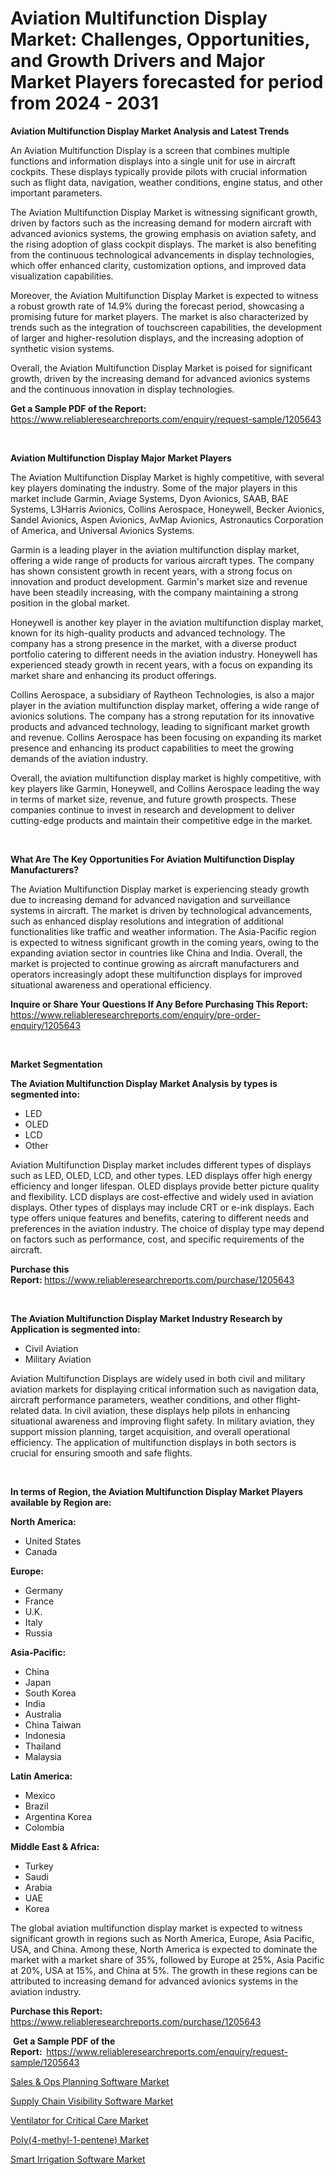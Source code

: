 <p><h1>Aviation Multifunction Display Market: Challenges, Opportunities, and Growth Drivers and Major Market Players forecasted for period from 2024 - 2031</h1></p><p><strong>Aviation Multifunction Display Market Analysis and Latest Trends</strong></p>
<p><p>An Aviation Multifunction Display is a screen that combines multiple functions and information displays into a single unit for use in aircraft cockpits. These displays typically provide pilots with crucial information such as flight data, navigation, weather conditions, engine status, and other important parameters.</p><p>The Aviation Multifunction Display Market is witnessing significant growth, driven by factors such as the increasing demand for modern aircraft with advanced avionics systems, the growing emphasis on aviation safety, and the rising adoption of glass cockpit displays. The market is also benefiting from the continuous technological advancements in display technologies, which offer enhanced clarity, customization options, and improved data visualization capabilities.</p><p>Moreover, the Aviation Multifunction Display Market is expected to witness a robust growth rate of 14.9% during the forecast period, showcasing a promising future for market players. The market is also characterized by trends such as the integration of touchscreen capabilities, the development of larger and higher-resolution displays, and the increasing adoption of synthetic vision systems.</p><p>Overall, the Aviation Multifunction Display Market is poised for significant growth, driven by the increasing demand for advanced avionics systems and the continuous innovation in display technologies.</p></p>
<p><strong>Get a Sample PDF of the Report:&nbsp;</strong> <a href="https://www.reliableresearchreports.com/enquiry/request-sample/1205643">https://www.reliableresearchreports.com/enquiry/request-sample/1205643</a></p>
<p>&nbsp;</p>
<p><strong>Aviation Multifunction Display Major Market Players</strong></p>
<p><p>The Aviation Multifunction Display Market is highly competitive, with several key players dominating the industry. Some of the major players in this market include Garmin, Aviage Systems, Dyon Avionics, SAAB, BAE Systems, L3Harris Avionics, Collins Aerospace, Honeywell, Becker Avionics, Sandel Avionics, Aspen Avionics, AvMap Avionics, Astronautics Corporation of America, and Universal Avionics Systems.</p><p>Garmin is a leading player in the aviation multifunction display market, offering a wide range of products for various aircraft types. The company has shown consistent growth in recent years, with a strong focus on innovation and product development. Garmin's market size and revenue have been steadily increasing, with the company maintaining a strong position in the global market.</p><p>Honeywell is another key player in the aviation multifunction display market, known for its high-quality products and advanced technology. The company has a strong presence in the market, with a diverse product portfolio catering to different needs in the aviation industry. Honeywell has experienced steady growth in recent years, with a focus on expanding its market share and enhancing its product offerings.</p><p>Collins Aerospace, a subsidiary of Raytheon Technologies, is also a major player in the aviation multifunction display market, offering a wide range of avionics solutions. The company has a strong reputation for its innovative products and advanced technology, leading to significant market growth and revenue. Collins Aerospace has been focusing on expanding its market presence and enhancing its product capabilities to meet the growing demands of the aviation industry.</p><p>Overall, the aviation multifunction display market is highly competitive, with key players like Garmin, Honeywell, and Collins Aerospace leading the way in terms of market size, revenue, and future growth prospects. These companies continue to invest in research and development to deliver cutting-edge products and maintain their competitive edge in the market.</p></p>
<p>&nbsp;</p>
<p><strong>What Are The Key Opportunities For Aviation Multifunction Display Manufacturers?</strong></p>
<p><p>The Aviation Multifunction Display market is experiencing steady growth due to increasing demand for advanced navigation and surveillance systems in aircraft. The market is driven by technological advancements, such as enhanced display resolutions and integration of additional functionalities like traffic and weather information. The Asia-Pacific region is expected to witness significant growth in the coming years, owing to the expanding aviation sector in countries like China and India. Overall, the market is projected to continue growing as aircraft manufacturers and operators increasingly adopt these multifunction displays for improved situational awareness and operational efficiency.</p></p>
<p><strong>Inquire or Share Your Questions If Any Before Purchasing This Report:</strong> <a href="https://www.reliableresearchreports.com/enquiry/pre-order-enquiry/1205643">https://www.reliableresearchreports.com/enquiry/pre-order-enquiry/1205643</a></p>
<p>&nbsp;</p>
<p><strong>Market Segmentation</strong></p>
<p><strong>The Aviation Multifunction Display Market Analysis by types is segmented into:</strong></p>
<p><ul><li>LED</li><li>OLED</li><li>LCD</li><li>Other</li></ul></p>
<p><p>Aviation Multifunction Display market includes different types of displays such as LED, OLED, LCD, and other types. LED displays offer high energy efficiency and longer lifespan. OLED displays provide better picture quality and flexibility. LCD displays are cost-effective and widely used in aviation displays. Other types of displays may include CRT or e-ink displays. Each type offers unique features and benefits, catering to different needs and preferences in the aviation industry. The choice of display type may depend on factors such as performance, cost, and specific requirements of the aircraft.</p></p>
<p><strong>Purchase this Report:&nbsp;</strong><a href="https://www.reliableresearchreports.com/purchase/1205643">https://www.reliableresearchreports.com/purchase/1205643</a></p>
<p>&nbsp;</p>
<p><strong>The Aviation Multifunction Display Market Industry Research by Application is segmented into:</strong></p>
<p><ul><li>Civil Aviation</li><li>Military Aviation</li></ul></p>
<p><p>Aviation Multifunction Displays are widely used in both civil and military aviation markets for displaying critical information such as navigation data, aircraft performance parameters, weather conditions, and other flight-related data. In civil aviation, these displays help pilots in enhancing situational awareness and improving flight safety. In military aviation, they support mission planning, target acquisition, and overall operational efficiency. The application of multifunction displays in both sectors is crucial for ensuring smooth and safe flights.</p></p>
<p>&nbsp;</p>
<p><strong>In terms of Region, the Aviation Multifunction Display Market Players available by Region are:</strong></p>
<p>
    <p> <strong> North America: </strong>
        <ul>
            <li>United States</li>
            <li>Canada</li>
        </ul>
        </p> 
    <p> <strong> Europe: </strong>
        <ul>
            <li>Germany</li>
            <li>France</li>
            <li>U.K.</li>
            <li>Italy</li>
            <li>Russia</li>
        </ul>
        </p> 
    <p> <strong> Asia-Pacific: </strong>
        <ul>
            <li>China</li>
            <li>Japan</li>
            <li>South Korea</li>
            <li>India</li>
            <li>Australia</li>
            <li>China Taiwan</li>
            <li>Indonesia</li>
            <li>Thailand</li>
            <li>Malaysia</li>
        </ul>
        </p> 
    <p> <strong> Latin America: </strong>
        <ul>
            <li>Mexico</li>
            <li>Brazil</li>
            <li>Argentina Korea</li>
            <li>Colombia</li>
        </ul>
        </p> 
    <p> <strong> Middle East & Africa: </strong>
        <ul>
            <li>Turkey</li>
            <li>Saudi</li>
            <li>Arabia</li>
            <li>UAE</li>
            <li>Korea</li>
        </ul>
    </p>
    </p>
<p><p>The global aviation multifunction display market is expected to witness significant growth in regions such as North America, Europe, Asia Pacific, USA, and China. Among these, North America is expected to dominate the market with a market share of 35%, followed by Europe at 25%, Asia Pacific at 20%, USA at 15%, and China at 5%. The growth in these regions can be attributed to increasing demand for advanced avionics systems in the aviation industry.</p></p>
<p><strong>Purchase this Report: </strong><a href="https://www.reliableresearchreports.com/purchase/1205643">https://www.reliableresearchreports.com/purchase/1205643</a></p>
<p>&nbsp;<strong>Get a Sample PDF of the Report:&nbsp;&nbsp;</strong><a href="https://www.reliableresearchreports.com/enquiry/request-sample/1205643">https://www.reliableresearchreports.com/enquiry/request-sample/1205643</a></p>
<p><strong></strong></p>
<p><p><a href="https://medium.com/@oliviastone00/sales-amp-ops-planning-software-market-analysis-its-cagr-market-segmentation-and-global-426fcad69d0f">Sales & Ops Planning Software Market</a></p><p><a href="https://medium.com/@oliviastone00/supply-chain-visibility-software-market-size-cagr-trends-2024-2030-b376469562cd">Supply Chain Visibility Software Market</a></p><p><a href="https://github.com/santosh758595/Market-Research-Report-List-3/blob/main/ventilator-for-critical-care-market.md">Ventilator for Critical Care Market</a></p><p><a href="https://github.com/mbisetmhermsr/Market-Research-Report-List-1/blob/main/poly4-methyl-1-pentene-market.md">Poly(4-methyl-1-pentene) Market</a></p><p><a href="https://medium.com/@sarahchavez1995/smart-irrigation-software-market-size-reveals-the-best-marketing-channels-in-global-industry-659e1ba4801b">Smart Irrigation Software Market</a></p></p>